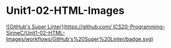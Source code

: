 # Unit1-02-HTML-Images
[![GitHub's Super Linter](https://github.com/
ICS20-Programming-SirineC/Unit1-02-HTML-Images/workflows/GitHub's%20Super%20Linter/badge.svg)](https://github.com/ICS20-Programming-SirineC/Unit1-02-HTML-Images/actions)